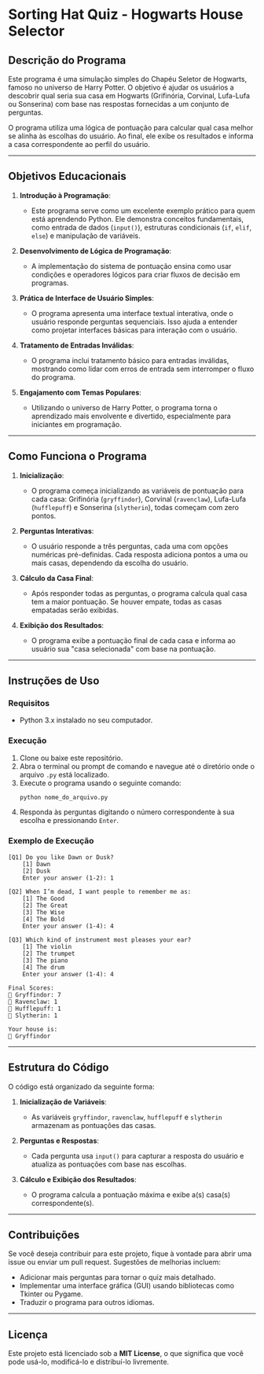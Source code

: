 
# **Sorting Hat Quiz - Hogwarts House Selector**

## **Descrição do Programa**

Este programa é uma simulação simples do Chapéu Seletor de Hogwarts, famoso no universo de Harry Potter. O objetivo é ajudar os usuários a descobrir qual seria sua casa em Hogwarts (Grifinória, Corvinal, Lufa-Lufa ou Sonserina) com base nas respostas fornecidas a um conjunto de perguntas. 

O programa utiliza uma lógica de pontuação para calcular qual casa melhor se alinha às escolhas do usuário. Ao final, ele exibe os resultados e informa a casa correspondente ao perfil do usuário.

---

## **Objetivos Educacionais**

1. **Introdução à Programação**:
   - Este programa serve como um excelente exemplo prático para quem está aprendendo Python. Ele demonstra conceitos fundamentais, como entrada de dados (`input()`), estruturas condicionais (`if`, `elif`, `else`) e manipulação de variáveis.

2. **Desenvolvimento de Lógica de Programação**:
   - A implementação do sistema de pontuação ensina como usar condições e operadores lógicos para criar fluxos de decisão em programas.

3. **Prática de Interface de Usuário Simples**:
   - O programa apresenta uma interface textual interativa, onde o usuário responde perguntas sequenciais. Isso ajuda a entender como projetar interfaces básicas para interação com o usuário.

4. **Tratamento de Entradas Inválidas**:
   - O programa inclui tratamento básico para entradas inválidas, mostrando como lidar com erros de entrada sem interromper o fluxo do programa.

5. **Engajamento com Temas Populares**:
   - Utilizando o universo de Harry Potter, o programa torna o aprendizado mais envolvente e divertido, especialmente para iniciantes em programação.

---

## **Como Funciona o Programa**

1. **Inicialização**:
   - O programa começa inicializando as variáveis de pontuação para cada casa: Grifinória (`gryffindor`), Corvinal (`ravenclaw`), Lufa-Lufa (`hufflepuff`) e Sonserina (`slytherin`), todas começam com zero pontos.

2. **Perguntas Interativas**:
   - O usuário responde a três perguntas, cada uma com opções numéricas pré-definidas. Cada resposta adiciona pontos a uma ou mais casas, dependendo da escolha do usuário.

3. **Cálculo da Casa Final**:
   - Após responder todas as perguntas, o programa calcula qual casa tem a maior pontuação. Se houver empate, todas as casas empatadas serão exibidas.

4. **Exibição dos Resultados**:
   - O programa exibe a pontuação final de cada casa e informa ao usuário sua "casa selecionada" com base na pontuação.

---

## **Instruções de Uso**

### **Requisitos**
- Python 3.x instalado no seu computador.

### **Execução**
1. Clone ou baixe este repositório.
2. Abra o terminal ou prompt de comando e navegue até o diretório onde o arquivo `.py` está localizado.
3. Execute o programa usando o seguinte comando:
   ```bash
   python nome_do_arquivo.py
   ```
4. Responda às perguntas digitando o número correspondente à sua escolha e pressionando `Enter`.

### **Exemplo de Execução**
```
[Q1] Do you like Dawn or Dusk?
    [1] Dawn
    [2] Dusk
    Enter your answer (1-2): 1

[Q2] When I’m dead, I want people to remember me as:
    [1] The Good
    [2] The Great
    [3] The Wise
    [4] The Bold
    Enter your answer (1-4): 4

[Q3] Which kind of instrument most pleases your ear?
    [1] The violin
    [2] The trumpet
    [3] The piano
    [4] The drum
    Enter your answer (1-4): 4

Final Scores:
🦁 Gryffindor: 7
🦅 Ravenclaw: 1
🦡 Hufflepuff: 1
🐍 Slytherin: 1

Your house is:
🦁 Gryffindor
```

---

## **Estrutura do Código**

O código está organizado da seguinte forma:

1. **Inicialização de Variáveis**:
   - As variáveis `gryffindor`, `ravenclaw`, `hufflepuff` e `slytherin` armazenam as pontuações das casas.

2. **Perguntas e Respostas**:
   - Cada pergunta usa `input()` para capturar a resposta do usuário e atualiza as pontuações com base nas escolhas.

3. **Cálculo e Exibição dos Resultados**:
   - O programa calcula a pontuação máxima e exibe a(s) casa(s) correspondente(s).

---

## **Contribuições**

Se você deseja contribuir para este projeto, fique à vontade para abrir uma issue ou enviar um pull request. Sugestões de melhorias incluem:

- Adicionar mais perguntas para tornar o quiz mais detalhado.
- Implementar uma interface gráfica (GUI) usando bibliotecas como Tkinter ou Pygame.
- Traduzir o programa para outros idiomas.

---

## **Licença**

Este projeto está licenciado sob a **MIT License**, o que significa que você pode usá-lo, modificá-lo e distribuí-lo livremente.

